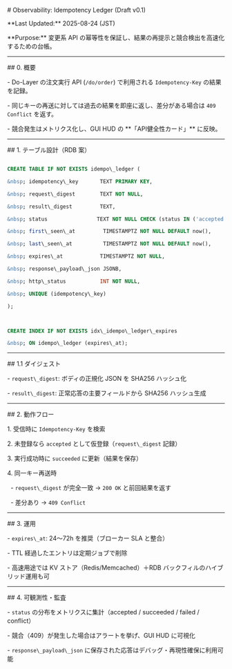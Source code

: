 \# Observability: Idempotency Ledger (Draft v0.1)

\*\*Last Updated:\*\* 2025-08-24 (JST)  

\*\*Purpose:\*\* 変更系 API の幂等性を保証し、結果の再提示と競合検出を高速化するための台帳。



---



\## 0. 概要

\- Do-Layer の注文実行 API (`/do/order`) で利用される `Idempotency-Key` の結果を記録。  

\- 同じキーの再送に対しては過去の結果を即座に返し、差分がある場合は `409 Conflict` を返す。  

\- 競合発生はメトリクス化し、GUI HUD の \*\*「API健全性カード」\*\* に反映。



---



\## 1. テーブル設計（RDB 案）

```sql

CREATE TABLE IF NOT EXISTS idempo\_ledger (

&nbsp; idempotency\_key       TEXT PRIMARY KEY,

&nbsp; request\_digest        TEXT NOT NULL,

&nbsp; result\_digest         TEXT,

&nbsp; status                TEXT NOT NULL CHECK (status IN ('accepted','succeeded','failed')),

&nbsp; first\_seen\_at         TIMESTAMPTZ NOT NULL DEFAULT now(),

&nbsp; last\_seen\_at          TIMESTAMPTZ NOT NULL DEFAULT now(),

&nbsp; expires\_at            TIMESTAMPTZ NOT NULL,

&nbsp; response\_payload\_json JSONB,

&nbsp; http\_status           INT NOT NULL,

&nbsp; UNIQUE (idempotency\_key)

);



CREATE INDEX IF NOT EXISTS idx\_idempo\_ledger\_expires

&nbsp; ON idempo\_ledger (expires\_at);

```



---



\## 1.1 ダイジェスト

\- `request\_digest`: ボディの正規化 JSON を SHA256 ハッシュ化  

\- `result\_digest`: 正常応答の主要フィールドから SHA256 ハッシュ生成  



---



\## 2. 動作フロー

1\. 受信時に `Idempotency-Key` を検索  

2\. 未登録なら `accepted` として仮登録（`request\_digest` 記録）  

3\. 実行成功時に `succeeded` に更新（結果を保存）  

4\. 同一キー再送時  

&nbsp;  - `request\_digest` が完全一致 → `200 OK` と前回結果を返す  

&nbsp;  - 差分あり → `409 Conflict`  



---



\## 3. 運用

\- `expires\_at`: 24〜72h を推奨（ブローカー SLA と整合）  

\- TTL 経過したエントリは定期ジョブで削除  

\- 高速用途では KV ストア（Redis/Memcached）＋RDB バックフィルのハイブリッド運用も可  



---



\## 4. 可観測性・監査

\- `status` の分布をメトリクスに集計（accepted / succeeded / failed / conflict）  

\- 競合（409）が発生した場合はアラートを挙げ、GUI HUD に可視化  

\- `response\_payload\_json` に保存された応答はデバッグ・再現性確保に利用可能  




